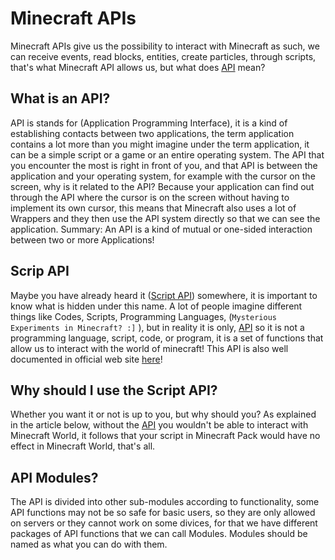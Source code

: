 # Minecraft APIs
Minecraft APIs give us the possibility to interact with Minecraft as such, we can receive events, read blocks, entities, create particles, through scripts, that's what Minecraft API allows us, but what does [API](#what-is-an-api) mean?

## What is an API?
API is stands for (Application Programming Interface), it is a kind of establishing contacts between two applications, the term application contains a lot more than you might imagine under the term application, it can be a simple script or a game or an entire operating system. The API that you encounter the most is right in front of you, and that API is between the application and your operating system, for example with the cursor on the screen, why is it related to the API? Because your application can find out through the API where the cursor is on the screen without having to implement its own cursor, this means that Minecraft also uses a lot of Wrappers and they then use the API system directly so that we can see the application. Summary:
An API is a kind of mutual or one-sided interaction between two or more Applications!

## Scrip API
Maybe you have already heard it ([Script API](#scrip-api)) somewhere, it is important to know what is hidden under this name. A lot of people imagine different things like Codes, Scripts, Programming Languages, (`Mysterious Experiments in Minecraft? :]` ), but in reality it is only, [API](#what-is-an-api) so it is not a programming language, script, code, or program, it is a set of functions that allow us to interact with the world of minecraft! This API is also well documented in official web site [here](https://learn.microsoft.com/en-us/minecraft/creator/scriptapi/minecraft/server/minecraft-server)!

## Why should I use the Script API?
Whether you want it or not is up to you, but why should you? As explained in the article below, without the [API](#scrip-api) you wouldn't be able to interact with Minecraft World, it follows that your script in Minecraft Pack would have no effect in Minecraft World, that's all.

## API Modules?

The API is divided into other sub-modules according to functionality, some API functions may not be so safe for basic users, so they are only allowed on servers or they cannot work on some divices, for that we have different packages of API functions that we can call Modules. Modules should be named as what you can do with them.